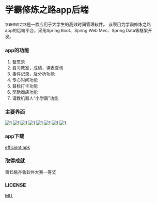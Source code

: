 # 学霸修炼之路app后端

`学霸修炼之路`是一款应用于大学生的高效时间管理软件。
该项目为学霸修炼之路app的后端平台，采用Spring Boot、Spring Web Mvc、Spring Data等框架开发。
### app的功能
1. 备忘录
2. 自习教室，成绩，课表查询
3. 事件记录，及分析功能
4. 专心时间功能
5. 目标打卡功能
6. 奖励商店功能
7. 请教机器人“小学霸”功能
### 主要界面
![1](/doc/Screenshot_2018-01-11-11-01-07-61.png)
![1](/doc/Screenshot_2018-01-11-11-01-10-74.png)
![1](/doc/Screenshot_2018-01-11-11-01-13-80.png)
![1](/doc/Screenshot_2018-01-11-11-01-16-81.png)
![1](/doc/Screenshot_2018-01-11-11-01-22-42.png)
![1](/doc/Screenshot_2018-01-11-11-01-25-98.png)
![1](/doc/Screenshot_2018-01-11-11-01-28-68.png)
![1](/doc/Screenshot_2018-01-11-11-01-43-82.png)
### app下载
[efficient.apk](/res/apk/efficient.apk)
### 取得成就
第15届齐鲁软件大赛一等奖
### LICENSE
[MIT](/LICENSE)